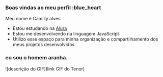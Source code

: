 ### Boas vindas ao meu perfil :blue_heart

Meu nome é Camilly alves

- Estou estudando na [Alura](https://www.alura.com.br)
- Estou me desenvolvendo na linguagem JavaScript
- Utilizo esse espaço para minha organização e compartilhamento dos meus projetos desenvolvidos

### eu sou o homem aranha.



![descrição do GIF](link GIF do Tenor)
